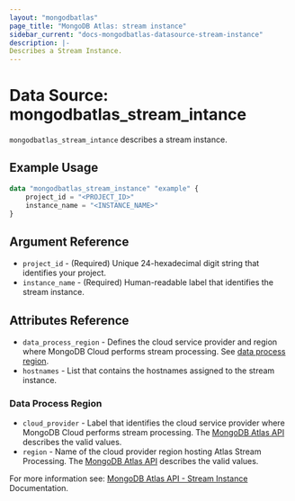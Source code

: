 ```yaml
---
layout: "mongodbatlas"
page_title: "MongoDB Atlas: stream instance"
sidebar_current: "docs-mongodbatlas-datasource-stream-instance"
description: |-
Describes a Stream Instance.
---
```


# Data Source: mongodbatlas_stream_intance

`mongodbatlas_stream_intance` describes a stream instance.

## Example Usage

```terraform
data "mongodbatlas_stream_instance" "example" {
    project_id = "<PROJECT_ID>"
    instance_name = "<INSTANCE_NAME>"
}
```

## Argument Reference

* `project_id` - (Required) Unique 24-hexadecimal digit string that identifies your project.
* `instance_name` - (Required) Human-readable label that identifies the stream instance.

## Attributes Reference

* `data_process_region` - Defines the cloud service provider and region where MongoDB Cloud performs stream processing. See [data process region](#data-process-region).
* `hostnames` - List that contains the hostnames assigned to the stream instance.


### Data Process Region

* `cloud_provider` - Label that identifies the cloud service provider where MongoDB Cloud performs stream processing. The [MongoDB Atlas API](https://www.mongodb.com/docs/atlas/reference/api-resources-spec/#tag/Streams/operation/createStreamInstance) describes the valid values.
* `region` - Name of the cloud provider region hosting Atlas Stream Processing. The [MongoDB Atlas API](https://www.mongodb.com/docs/atlas/reference/api-resources-spec/#tag/Streams/operation/createStreamInstance) describes the valid values.

For more information see: [MongoDB Atlas API - Stream Instance](https://www.mongodb.com/docs/atlas/reference/api-resources-spec/#tag/Streams/operation/createStreamInstance) Documentation.
